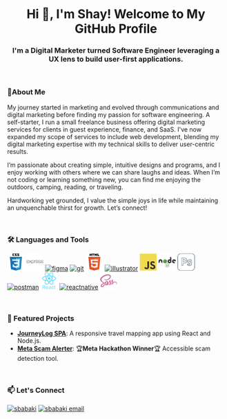 <div>
  <h1 align="center">Hi 👋, I'm Shay! Welcome to My GitHub Profile</h1>
  <h3 align="center">I'm a Digital Marketer turned Software Engineer leveraging a UX lens to build user-first applications.</h3>
</div>
<br>
<div>
 <h3>🌱About Me</h3>
 <p>
  
My journey started in marketing and evolved through communications and digital marketing before finding my passion for software engineering.
A self-starter, I run a small freelance business offering digital marketing services for clients in guest experience, finance, and SaaS. I've now expanded my scope of services to include web development, blending my digital marketing expertise with my technical skills to deliver user-centric results.

I’m passionate about creating simple, intuitive designs and programs, and I enjoy working with others where we can share laughs and ideas. When I’m not coding or learning something new, you can find me enjoying the outdoors, camping, reading, or traveling. 

Hardworking yet grounded, I value the simple joys in life while maintaining an unquenchable thirst for growth. Let’s connect!
  </p>
</div>
<br>
<div>
  <h3>🛠 Languages and Tools</h3> 
  <p align="left">
    <a href="https://www.w3schools.com/css/" target="_blank" rel="noreferrer"><img src="https://raw.githubusercontent.com/devicons/devicon/master/icons/css3/css3-original-wordmark.svg" alt="css3" width="40" height="40"/></a>
    <a href="https://expressjs.com" target="_blank" rel="noreferrer"><img src="https://raw.githubusercontent.com/devicons/devicon/master/icons/express/express-original-wordmark.svg" alt="express" width="40" height="40"/></a>
    <a href="https://www.figma.com/" target="_blank" rel="noreferrer"><img src="https://www.vectorlogo.zone/logos/figma/figma-icon.svg" alt="figma" width="40" height="40"/></a>
    <a href="https://git-scm.com/" target="_blank" rel="noreferrer"><img src="https://www.vectorlogo.zone/logos/git-scm/git-scm-icon.svg" alt="git" width="40" height="40"/></a>
    <a href="https://www.w3.org/html/" target="_blank" rel="noreferrer"><img src="https://raw.githubusercontent.com/devicons/devicon/master/icons/html5/html5-original-wordmark.svg" alt="html5" width="40" height="40"/></a>
    <a href="https://www.adobe.com/in/products/illustrator.html" target="_blank" rel="noreferrer"><img src="https://www.vectorlogo.zone/logos/adobe_illustrator/adobe_illustrator-icon.svg" alt="illustrator" width="40" height="40"/></a>
    <a href="https://developer.mozilla.org/en-US/docs/Web/JavaScript" target="_blank" rel="noreferrer"><img src="https://raw.githubusercontent.com/devicons/devicon/master/icons/javascript/javascript-original.svg" alt="javascript" width="40" height="40"/></a>
    <a href="https://nodejs.org" target="_blank" rel="noreferrer"><img src="https://raw.githubusercontent.com/devicons/devicon/master/icons/nodejs/nodejs-original-wordmark.svg" alt="nodejs" width="40" height="40"/></a>
    <a href="https://www.photoshop.com/en" target="_blank" rel="noreferrer"><img src="https://raw.githubusercontent.com/devicons/devicon/master/icons/photoshop/photoshop-line.svg" alt="photoshop" width="40" height="40"/></a>
    <a href="https://postman.com" target="_blank" rel="noreferrer"><img src="https://www.vectorlogo.zone/logos/getpostman/getpostman-icon.svg" alt="postman" width="40" height="40"/></a>
    <a href="https://reactjs.org/" target="_blank" rel="noreferrer"><img src="https://raw.githubusercontent.com/devicons/devicon/master/icons/react/react-original-wordmark.svg" alt="react" width="40" height="40"/></a>
    <a href="https://reactnative.dev/" target="_blank" rel="noreferrer"><img src="https://reactnative.dev/img/header_logo.svg" alt="reactnative" width="40" height="40"/></a>
    <a href="https://sass-lang.com" target="_blank" rel="noreferrer"><img src="https://raw.githubusercontent.com/devicons/devicon/master/icons/sass/sass-original.svg" alt="sass" width="40" height="40"/></a>
  </p>
</div>
<br>
<div>
  <h3>🌟 Featured Projects</h3>
  <ul>
    <li>
      <a href="https://github.com/sbabaki/JourneyLog" target="_blank"><strong>JourneyLog SPA</strong></a>: A responsive travel mapping app using React and Node.js.
    </li>
    <li>
      <a href="https://github.com/sbabaki/MetaScamAlerter" target="_blank"><strong>Meta Scam Alerter</strong></a>: 🏆<b>Meta Hackathon Winner</b>🏆 Accessible scam detection tool.
    </li>
  </ul>
</div>
<br>
<h3>📫 Let's Connect</h3>
<p align="left">
  <a href="https://linkedin.com/in/shaybabaki" target="blank"><img align="center" src="https://raw.githubusercontent.com/rahuldkjain/github-profile-readme-generator/master/src/images/icons/Social/linked-in-alt.svg" alt="sbabaki" height="30" width="40"/></a>
  <a href="mailto:shaybabakidigital@gmail.com" target="blank"><img align="center" src="https://img.icons8.com/?id=X0mEIh0RyDdL" alt="sbabaki email"/></a>
</p>
